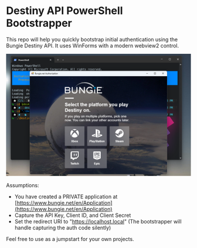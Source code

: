 # Destiny API PowerShell Bootstrapper
This repo will help you quickly bootstrap initial authentication using the Bungie Destiny API. It uses WinForms with a modern webview2 control.

![Sample Pic](Images/authentication.png)

Assumptions:
- You have created a PRIVATE application at [https://www.bungie.net/en/Application](https://www.bungie.net/en/Application)
- Capture the API Key, Client ID, and Client Secret
- Set the redirect URI to "https://localhost.local" (The bootstrapper will handle capturing the auth code silently)

Feel free to use as a jumpstart for your own projects.